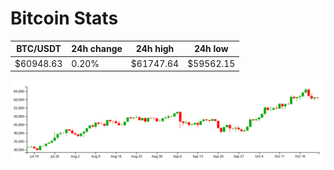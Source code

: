 # Bitcoin Stats

BTC/USDT|24h change|24h high|24h low|
|---|---|---|---|
|$60948.63|0.20%|$61747.64|$59562.15|

<img src="./chart.svg">

